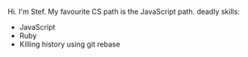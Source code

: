 Hi.  I'm Stef.
My favourite CS path is the JavaScript path.
deadly skills:
* JavaScript
* Ruby
* Killing history using git rebase
